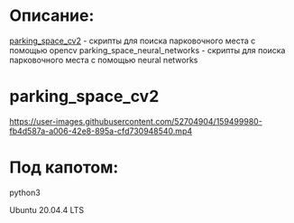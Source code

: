 # Описание:
[parking_space_cv2](https://github.com/hulumulu801/search_for_a_parking_space/tree/main/parking_space_cv2) - скрипты для поиска парковочного места c помощью opencv
   parking_space_neural_networks - скрипты для поиска парковочного места c помощью neural networks
# parking_space_cv2
https://user-images.githubusercontent.com/52704904/159499980-fb4d587a-a006-42e8-895a-cfd730948540.mp4
# Под капотом:
python3

Ubuntu 20.04.4 LTS
